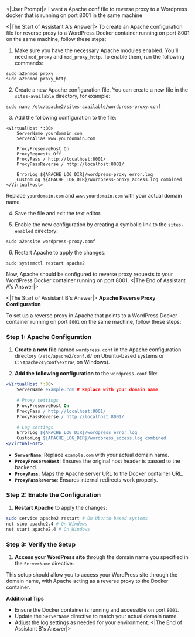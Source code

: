 <|User Prompt|>
I want a Apache conf file to reverse proxy to a Wordpress docker that is running on port 8001 in the same machine

<|The Start of Assistant A's Answer|>
To create an Apache configuration file for reverse proxy to a WordPress Docker container running on port 8001 on the same machine, follow these steps:

1. Make sure you have the necessary Apache modules enabled. You'll need `mod_proxy` and `mod_proxy_http`. To enable them, run the following commands:

```
sudo a2enmod proxy
sudo a2enmod proxy_http
```

2. Create a new Apache configuration file. You can create a new file in the `sites-available` directory, for example:

```
sudo nano /etc/apache2/sites-available/wordpress-proxy.conf
```

3. Add the following configuration to the file:

```
<VirtualHost *:80>
    ServerName yourdomain.com
    ServerAlias www.yourdomain.com

    ProxyPreserveHost On
    ProxyRequests Off
    ProxyPass / http://localhost:8001/
    ProxyPassReverse / http://localhost:8001/

    ErrorLog ${APACHE_LOG_DIR}/wordpress-proxy_error.log
    CustomLog ${APACHE_LOG_DIR}/wordpress-proxy_access.log combined
</VirtualHost>
```

Replace `yourdomain.com` and `www.yourdomain.com` with your actual domain name.

4. Save the file and exit the text editor.

5. Enable the new configuration by creating a symbolic link to the `sites-enabled` directory:

```
sudo a2ensite wordpress-proxy.conf
```

6. Restart Apache to apply the changes:

```
sudo systemctl restart apache2
```

Now, Apache should be configured to reverse proxy requests to your WordPress Docker container running on port 8001.
<|The End of Assistant A's Answer|>

<|The Start of Assistant B's Answer|>
**Apache Reverse Proxy Configuration**

To set up a reverse proxy in Apache that points to a WordPress Docker container running on port `8001` on the same machine, follow these steps:

### Step 1: **Apache Configuration**

1. **Create a new file** named `wordpress.conf` in the Apache configuration directory (`/etc/apache2/conf.d/` on Ubuntu-based systems or `C:\Apache24\conf\extra\` on Windows).

2. **Add the following configuration** to the `wordpress.conf` file:

```apache
<VirtualHost *:80>
    ServerName example.com # Replace with your domain name

    # Proxy settings
    ProxyPreserveHost On
    ProxyPass / http://localhost:8001/
    ProxyPassReverse / http://localhost:8001/

    # Log settings
    ErrorLog ${APACHE_LOG_DIR}/wordpress_error.log
    CustomLog ${APACHE_LOG_DIR}/wordpress_access.log combined
</VirtualHost>
```

- **`ServerName`**: Replace `example.com` with your actual domain name.
- **`ProxyPreserveHost`**: Ensures the original host header is passed to the backend.
- **`ProxyPass`**: Maps the Apache server URL to the Docker container URL.
- **`ProxyPassReverse`**: Ensures internal redirects work properly.

### Step 2: **Enable the Configuration**

1. **Restart Apache** to apply the changes:

```bash
sudo service apache2 restart # On Ubuntu-based systems
net stop apache2.4 # On Windows
net start apache2.4 # On Windows
```

### Step 3: **Verify the Setup**

1. **Access your WordPress site** through the domain name you specified in the `ServerName` directive.

This setup should allow you to access your WordPress site through the domain name, with Apache acting as a reverse proxy to the Docker container.

**Additional Tips**

- Ensure the Docker container is running and accessible on port `8001`.
- Update the `ServerName` directive to match your actual domain name.
- Adjust the log settings as needed for your environment.
<|The End of Assistant B's Answer|>